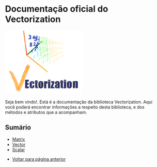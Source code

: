 # Documentação oficial do Vectorization
![Logo do projeto](https://github.com/WilliamJardim/Vectorization/blob/main/imagens/logo256x256.png)

Seja bem vindo!. Está é a documentação da biblioteca Vectorization.
Aqui você poderá encontrar informações a respeito desta biblioteca, e dos métodos e atributos que a acompanham.

## Sumário
- [Matrix](Matrix/page.md)
- [Vector](Vector/page.md)
- [Scalar](Scalar/page.md)

* [Voltar para página anterior](../docs-main.md)